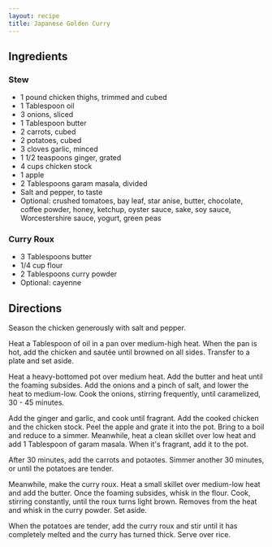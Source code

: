 ```yaml
---
layout: recipe
title: Japanese Golden Curry
---
```


## Ingredients

### Stew
* 1 pound chicken thighs, trimmed and cubed
* 1 Tablespoon oil
* 3 onions, sliced
* 1 Tablespoon butter
* 2 carrots, cubed
* 2 potatoes, cubed
* 3 cloves garlic, minced
* 1 1/2 teaspoons ginger, grated
* 4 cups chicken stock
* 1 apple
* 2 Tablespoons garam masala, divided
* Salt and pepper, to taste
* Optional: crushed tomatoes, bay leaf, star anise, butter, chocolate, coffee powder, honey, ketchup, oyster sauce, sake, soy sauce, Worcestershire sauce, yogurt, green peas

### Curry Roux
* 3 Tablespoons butter
* 1/4 cup flour
* 2 Tablespoons curry powder
* Optional: cayenne

## Directions

Season the chicken generously with salt and pepper.

Heat a Tablespoon of oil in a pan over medium-high heat. When the pan is hot, add the chicken and sautée until browned on all sides. Transfer to a plate and set aside.

Heat a heavy-bottomed pot over medium heat. Add the butter and heat until the foaming subsides. Add the onions and a pinch of salt, and lower the heat to medium-low. Cook the onions, stirring frequently, until caramelized, 30 - 45 minutes.

Add the ginger and garlic, and cook until fragrant. Add the cooked chicken and the chicken stock. Peel the apple and grate it into the pot. Bring to a boil and reduce to a simmer. Meanwhile, heat a clean skillet over low heat and add 1 Tablespoon of garam masala. When it's fragrant, add it to the pot.

After 30 minutes, add the carrots and potaotes. Simmer another 30 minutes, or until the potatoes are tender.

Meanwhile, make the curry roux. Heat a small skillet over medium-low heat and add the butter. Once the foaming subsides, whisk in the flour. Cook, stirring constantly, until the roux turns light brown. Removes from the heat and whisk in the curry powder. Set aside.

When the potatoes are tender, add the curry roux and stir until it has completely melted and the curry has turned thick. Serve over rice.